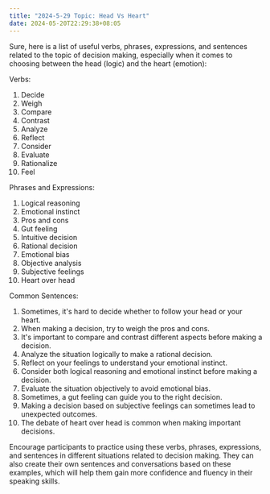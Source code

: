 ```yaml
---
title: "2024-5-29 Topic: Head Vs Heart"
date: 2024-05-20T22:29:38+08:05
---
```


Sure, here is a list of useful verbs, phrases, expressions, and sentences related to the topic of decision making, especially when it comes to choosing between the head (logic) and the heart (emotion):

Verbs:
1. Decide
2. Weigh
3. Compare
4. Contrast
5. Analyze
6. Reflect
7. Consider
8. Evaluate
9. Rationalize
10. Feel

Phrases and Expressions:
1. Logical reasoning
2. Emotional instinct
3. Pros and cons
4. Gut feeling
5. Intuitive decision
6. Rational decision
7. Emotional bias
8. Objective analysis
9. Subjective feelings
10. Heart over head

Common Sentences:
1. Sometimes, it's hard to decide whether to follow your head or your heart.
2. When making a decision, try to weigh the pros and cons.
3. It's important to compare and contrast different aspects before making a decision.
4. Analyze the situation logically to make a rational decision.
5. Reflect on your feelings to understand your emotional instinct.
6. Consider both logical reasoning and emotional instinct before making a decision.
7. Evaluate the situation objectively to avoid emotional bias.
8. Sometimes, a gut feeling can guide you to the right decision.
9. Making a decision based on subjective feelings can sometimes lead to unexpected outcomes.
10. The debate of heart over head is common when making important decisions.

Encourage participants to practice using these verbs, phrases, expressions, and sentences in different situations related to decision making. They can also create their own sentences and conversations based on these examples, which will help them gain more confidence and fluency in their speaking skills.
